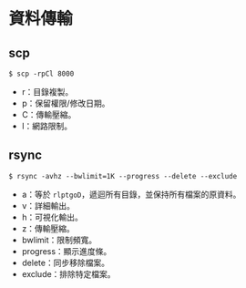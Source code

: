 # 資料傳輸

## scp

```
$ scp -rpCl 8000
```

- r：目錄複製。
- p：保留權限/修改日期。
- C：傳輸壓縮。
- l：網路限制。

## rsync

```
$ rsync -avhz --bwlimit=1K --progress --delete --exclude
```

- a：等於 `rlptgoD`，遞迴所有目錄，並保持所有檔案的原資料。
- v：詳細輸出。
- h：可視化輸出。
- z：傳輸壓縮。
- bwlimit：限制頻寬。
- progress：顯示進度條。
- delete：同步移除檔案。
- exclude：排除特定檔案。

